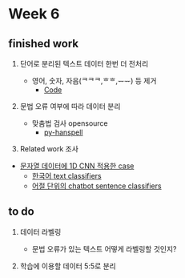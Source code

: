 # Week 6

## finished work
1. 단어로 분리된 텍스트 데이터 한번 더 전처리
   - 영어, 숫자, 자음(ᄏᄏᄏ,ᄒᄒ,ᅲᅲ) 등 제거
     - [Code](/chat_preprocessing/3_preprocessing.py)


2. 문법 오류 여부에 따라 데이터 분리
   - 맞춤법 검사 opensource
     - [py-hanspell](https://github.com/ssut/py-hanspell)


3. Related work 조사
  - [문자열 데이터에 1D CNN 적용한 case](https://cholol.tistory.com/465)
     - [한국어 text classifiers](https://www.ripublication.com/ijaer18/ijaerv13n4_12.pdf)
     - [어절 단위의 chatbot sentence classifiers](https://www.aclweb.org/anthology/P17-2089.pdf)


## to do
1. 데이터 라벨링
   - 문법 오류가 있는 텍스트 어떻게 라벨링할 것인지?
   
2. 학습에 이용할 데이터 5:5로 분리 
